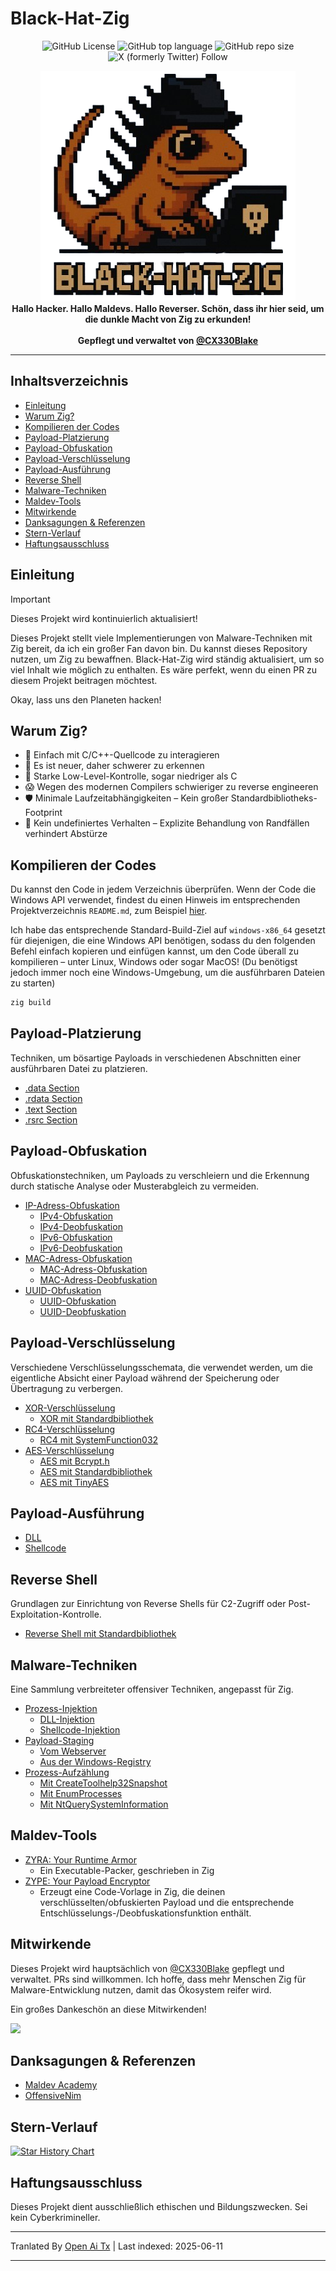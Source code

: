 # Black-Hat-Zig

<p align="center">
  <img alt="GitHub License" src="https://img.shields.io/github/license/CX330Blake/black-hat-zig">
  <img alt="GitHub top language" src="https://img.shields.io/github/languages/top/cx330blake/black-hat-zig">
  <img alt="GitHub repo size" src="https://img.shields.io/github/repo-size/cx330blake/black-hat-zig">
  <img alt="X (formerly Twitter) Follow" src="https://img.shields.io/twitter/follow/CX330Blake">
</p>

<p height="350px" align="center">
  <img src="https://raw.githubusercontent.com/CX330Blake/Black-Hat-Zig/main/Black-Hat-Zig.png">
  <br/>
  <b>Hallo Hacker. Hallo Maldevs. Hallo Reverser. Schön, dass ihr hier seid, um die dunkle Macht von Zig zu erkunden!</b><br/><br/>
  <b>Gepflegt und verwaltet von <a href="https://github.com/cx330blake">@CX330Blake</a></b>
</p>

---

## Inhaltsverzeichnis

- [Einleitung](#intro)
- [Warum Zig?](#why-zig)
- [Kompilieren der Codes](#compiling-the-codes)
- [Payload-Platzierung](#payload-placement)
- [Payload-Obfuskation](#payload-obfuscation)
- [Payload-Verschlüsselung](#payload-encryption)
- [Payload-Ausführung](#payload-execution)
- [Reverse Shell](#reverse-shell)
- [Malware-Techniken](#malware-techniques)
- [Maldev-Tools](#maldev-tools)
- [Mitwirkende](#contributors)
- [Danksagungen & Referenzen](#credits--references)
- [Stern-Verlauf](#star-history)
- [Haftungsausschluss](#disclaimer)

## Einleitung

> [!IMPORTANT]
> Dieses Projekt wird kontinuierlich aktualisiert!

Dieses Projekt stellt viele Implementierungen von Malware-Techniken mit Zig bereit, da ich ein großer Fan davon bin. Du kannst dieses Repository nutzen, um Zig zu bewaffnen. Black-Hat-Zig wird ständig aktualisiert, um so viel Inhalt wie möglich zu enthalten. Es wäre perfekt, wenn du einen PR zu diesem Projekt beitragen möchtest.

Okay, lass uns den Planeten hacken!

## Warum Zig?

- 🤝 Einfach mit C/C++-Quellcode zu interagieren
- 🔎 Es ist neuer, daher schwerer zu erkennen
- 💪 Starke Low-Level-Kontrolle, sogar niedriger als C
- 😱 Wegen des modernen Compilers schwieriger zu reverse engineeren
- 🛡️ Minimale Laufzeitabhängigkeiten – Kein großer Standardbibliotheks-Footprint
- 🎯 Kein undefiniertes Verhalten – Explizite Behandlung von Randfällen verhindert Abstürze

## Kompilieren der Codes

Du kannst den Code in jedem Verzeichnis überprüfen. Wenn der Code die Windows API verwendet, findest du einen Hinweis im entsprechenden Projektverzeichnis `README.md`, zum Beispiel [hier](https://raw.githubusercontent.com/CX330Blake/Black-Hat-Zig/main/Payload-Encryption/AES/bcrypt_aes/).

Ich habe das entsprechende Standard-Build-Ziel auf `windows-x86_64` gesetzt für diejenigen, die eine Windows API benötigen, sodass du den folgenden Befehl einfach kopieren und einfügen kannst, um den Code überall zu kompilieren – unter Linux, Windows oder sogar MacOS! (Du benötigst jedoch immer noch eine Windows-Umgebung, um die ausführbaren Dateien zu starten)

```bash
zig build
```

## Payload-Platzierung

Techniken, um bösartige Payloads in verschiedenen Abschnitten einer ausführbaren Datei zu platzieren.

- [.data Section](https://raw.githubusercontent.com/CX330Blake/Black-Hat-Zig/main/Payload-Placement/dot_data_section/)
- [.rdata Section](https://raw.githubusercontent.com/CX330Blake/Black-Hat-Zig/main/Payload-Placement/dot_rdata_section/)
- [.text Section](https://raw.githubusercontent.com/CX330Blake/Black-Hat-Zig/main/Payload-Placement/dot_text_section/)
- [.rsrc Section](https://raw.githubusercontent.com/CX330Blake/Black-Hat-Zig/main/Payload-Placement/dot_rsrc_section/)

## Payload-Obfuskation

Obfuskationstechniken, um Payloads zu verschleiern und die Erkennung durch statische Analyse oder Musterabgleich zu vermeiden.

- [IP-Adress-Obfuskation](https://raw.githubusercontent.com/CX330Blake/Black-Hat-Zig/main/Payload-Obfuscation/IP-Address-Obfuscation/)
  - [IPv4-Obfuskation](https://raw.githubusercontent.com/CX330Blake/Black-Hat-Zig/main/Payload-Obfuscation/IP-Address-Obfuscation/ipv4_obfuscation/)
  - [IPv4-Deobfuskation](https://raw.githubusercontent.com/CX330Blake/Black-Hat-Zig/main/Payload-Obfuscation/IP-Address-Obfuscation/ipv4_deobfuscation/)
  - [IPv6-Obfuskation](https://raw.githubusercontent.com/CX330Blake/Black-Hat-Zig/main/Payload-Obfuscation/IP-Address-Obfuscation/ipv6_obfuscation/)
  - [IPv6-Deobfuskation](https://raw.githubusercontent.com/CX330Blake/Black-Hat-Zig/main/Payload-Obfuscation/IP-Address-Obfuscation/ipv6_deobfuscation/)
- [MAC-Adress-Obfuskation](https://raw.githubusercontent.com/CX330Blake/Black-Hat-Zig/main/Payload-Obfuscation/MAC-Address-Obfuscation/)
  - [MAC-Adress-Obfuskation](https://raw.githubusercontent.com/CX330Blake/Black-Hat-Zig/main/Payload-Obfuscation/MAC-Address-Obfuscation/MACFuscation/)
  - [MAC-Adress-Deobfuskation](https://raw.githubusercontent.com/CX330Blake/Black-Hat-Zig/main/Payload-Obfuscation/MAC-Address-Obfuscation/MACDeobfuscation/)
- [UUID-Obfuskation](https://raw.githubusercontent.com/CX330Blake/Black-Hat-Zig/main/Payload-Obfuscation/UUID-Obfuscation/)
  - [UUID-Obfuskation](https://raw.githubusercontent.com/CX330Blake/Black-Hat-Zig/main/Payload-Obfuscation/UUID-Obfuscation/UUIDFuscation/)
  - [UUID-Deobfuskation](https://raw.githubusercontent.com/CX330Blake/Black-Hat-Zig/main/Payload-Obfuscation/UUID-Obfuscation/UUIDDeobfuscation/)

## Payload-Verschlüsselung

Verschiedene Verschlüsselungsschemata, die verwendet werden, um die eigentliche Absicht einer Payload während der Speicherung oder Übertragung zu verbergen.

- [XOR-Verschlüsselung](https://raw.githubusercontent.com/CX330Blake/Black-Hat-Zig/main/Payload-Encryption/XOR/)
  - [XOR mit Standardbibliothek](https://raw.githubusercontent.com/CX330Blake/Black-Hat-Zig/main/Payload-Encryption/XOR/std_lib_xor/)
- [RC4-Verschlüsselung](https://raw.githubusercontent.com/CX330Blake/Black-Hat-Zig/main/Payload-Encryption/RC4/)
  - [RC4 mit SystemFunction032](https://raw.githubusercontent.com/CX330Blake/Black-Hat-Zig/main/Payload-Encryption/RC4/system_function_032_rc4/)
- [AES-Verschlüsselung](https://raw.githubusercontent.com/CX330Blake/Black-Hat-Zig/main/Payload-Encryption/AES/)
  - [AES mit Bcrypt.h](https://raw.githubusercontent.com/CX330Blake/Black-Hat-Zig/main/Payload-Encryption/AES/bcrypt_aes/)
  - [AES mit Standardbibliothek](https://raw.githubusercontent.com/CX330Blake/Black-Hat-Zig/main/Payload-Encryption/AES/std_aes/)
  - [AES mit TinyAES](https://raw.githubusercontent.com/CX330Blake/Black-Hat-Zig/main/Payload-Encryption/AES/tiny_aes/)

## Payload-Ausführung

- [DLL](https://raw.githubusercontent.com/CX330Blake/Black-Hat-Zig/main/Payload-Execution/dll/)
- [Shellcode](https://raw.githubusercontent.com/CX330Blake/Black-Hat-Zig/main/Payload-Execution/shellcode/)

## Reverse Shell

Grundlagen zur Einrichtung von Reverse Shells für C2-Zugriff oder Post-Exploitation-Kontrolle.

- [Reverse Shell mit Standardbibliothek](https://raw.githubusercontent.com/CX330Blake/Black-Hat-Zig/main/Reverse-Shell/std_reverse_shell/)

## Malware-Techniken

Eine Sammlung verbreiteter offensiver Techniken, angepasst für Zig.

- [Prozess-Injektion](https://raw.githubusercontent.com/CX330Blake/Black-Hat-Zig/main/Malware-Techniques/Process-Injection/)
  - [DLL-Injektion](https://raw.githubusercontent.com/CX330Blake/Black-Hat-Zig/main/Malware-Techniques/Process-Injection/dll_injection/)
  - [Shellcode-Injektion](https://raw.githubusercontent.com/CX330Blake/Black-Hat-Zig/main/Malware-Techniques/Process-Injection/shellcode_injection/)
- [Payload-Staging](https://raw.githubusercontent.com/CX330Blake/Black-Hat-Zig/main/Malware-Techniques/Payload-Staging/)
  - [Vom Webserver](https://raw.githubusercontent.com/CX330Blake/Black-Hat-Zig/main/Malware-Techniques/Payload-Staging/web_server/)
  - [Aus der Windows-Registry](https://raw.githubusercontent.com/CX330Blake/Black-Hat-Zig/main/Malware-Techniques/Payload-Staging/windows_registry/)
- [Prozess-Aufzählung](https://raw.githubusercontent.com/CX330Blake/Black-Hat-Zig/main/Malware-Techniques/Process-Enumeration/)
  - [Mit CreateToolhelp32Snapshot](https://raw.githubusercontent.com/CX330Blake/Black-Hat-Zig/main/Malware-Techniques/Process-Enumeration/create_tool_help_32_snapshot/)
  - [Mit EnumProcesses](https://raw.githubusercontent.com/CX330Blake/Black-Hat-Zig/main/Malware-Techniques/Process-Enumeration/enum_processes/)
  - [Mit NtQuerySystemInformation](https://raw.githubusercontent.com/CX330Blake/Black-Hat-Zig/main/Malware-Techniques/Process-Enumeration/nt_query_system_information/)

## Maldev-Tools

- [ZYRA: Your Runtime Armor](https://github.com/cx330blake/zyra)
  - Ein Executable-Packer, geschrieben in Zig
- [ZYPE: Your Payload Encryptor](https://github.com/cx330blake/zype)
  - Erzeugt eine Code-Vorlage in Zig, die deinen verschlüsselten/obfuskierten Payload und die entsprechende Entschlüsselungs-/Deobfuskationsfunktion enthält.

## Mitwirkende

Dieses Projekt wird hauptsächlich von [@CX330Blake](https://github.com/CX330Blake) gepflegt und verwaltet. PRs sind willkommen. Ich hoffe, dass mehr Menschen Zig für Malware-Entwicklung nutzen, damit das Ökosystem reifer wird.

Ein großes Dankeschön an diese Mitwirkenden!

<a href="https://github.com/CX330Blake/black-hat-zig/graphs/contributors">
  <img src="https://contrib.rocks/image?repo=CX330Blake/black-hat-zig" />
</a>

## Danksagungen & Referenzen

- [Maldev Academy](https://maldevacademy.com/)
- [OffensiveNim](https://github.com/byt3bl33d3r/OffensiveNim)

## Stern-Verlauf

[![Star History Chart](https://api.star-history.com/svg?repos=CX330blake/black-hat-zig&type=Date)](https://www.star-history.com/#CX330blake/black-hat-zig&Date)

## Haftungsausschluss

Dieses Projekt dient ausschließlich ethischen und Bildungszwecken. Sei kein Cyberkrimineller.


---


Tranlated By [Open Ai Tx](https://github.com/OpenAiTx/OpenAiTx) | Last indexed: 2025-06-11


---
